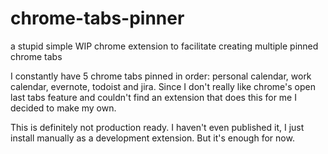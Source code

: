 # chrome-tabs-pinner

a stupid simple WIP chrome extension to facilitate creating multiple pinned chrome tabs

I constantly have 5 chrome tabs pinned in order: personal calendar, work calendar, evernote, todoist and jira. Since I don't really like chrome's open last tabs feature and couldn't find an extension that does this for me I decided to make my own.

 This is definitely not production ready. I haven't even published it, I just install manually as a development extension. But it's enough for now.
